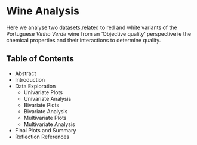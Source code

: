Wine Analysis
================

Here we analyse two datasets,related to red and white variants of the
Portuguese *Vinho Verde* wine from an ‘Objective quality’ perspective ie
the chemical properties and their interactions to determine
quality.

## Table of Contents

  - Abstract
  - Introduction
  - Data Exploration
      - Univariate Plots
      - Univariate Analysis
      - Bivariate Plots
      - Bivariate Analysis
      - Multivariate Plots
      - Multivariate Analysis
  - Final Plots and Summary
  - Reflection References

